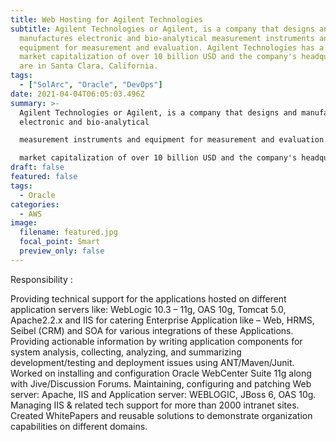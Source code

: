 ```yaml
---
title: Web Hosting for Agilent Technologies
subtitle: Agilent Technologies or Agilent, is a company that designs and
  manufactures electronic and bio-analytical measurement instruments and
  equipment for measurement and evaluation. Agilent Technologies has a stock
  market capitalization of over 10 billion USD and the company's headquarters
  are in Santa Clara, California.
tags:
  - ["SolArc", "Oracle", "DevOps"]    
date: 2021-04-04T06:05:03.496Z
summary: >-
  Agilent Technologies or Agilent, is a company that designs and manufactures
  electronic and bio-analytical

  measurement instruments and equipment for measurement and evaluation. Agilent Technologies has a stock

  market capitalization of over 10 billion USD and the company's headquarters are in Santa Clara, California.
draft: false
featured: false
tags:
  - Oracle
categories:
  - AWS
image:
  filename: featured.jpg
  focal_point: Smart
  preview_only: false
---
```

Responsibility :


Providing technical support for the applications hosted on different application servers like: WebLogic 10.3 – 11g, OAS 10g, Tomcat 5.0, Apache2.2.x and IIS for catering Enterprise Application like – Web, HRMS, Seibel (CRM) and SOA for various integrations of these Applications.
Providing actionable information by writing application components for system analysis, collecting, analyzing, and summarizing development/testing and deployment issues using ANT/Maven/Junit.
Worked on installing and configuration Oracle WebCenter Suite 11g along with Jive/Discussion Forums.
Maintaining, configuring and patching Web server: Apache, IIS and Application server: WEBLOGIC, JBoss 6, OAS 10g.
Managing IIS & related tech support for more than 2000 intranet sites.
Created WhitePapers and reusable solutions to demonstrate organization capabilities on different domains.
